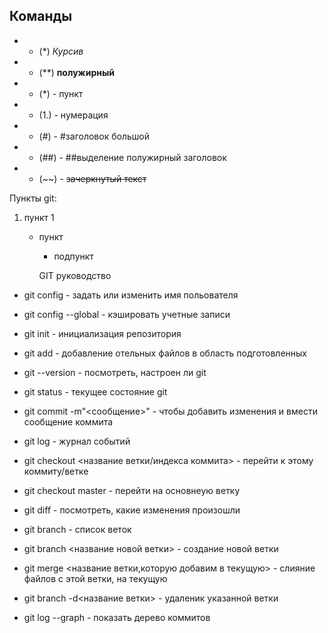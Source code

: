 

## Команды

*  - (*) *Курсив*

*  - (**) **полужирный**

*  - (*) - пункт

*  - (1.) - нумерация

*  - (#) -  #заголовок большой

*  - (##) - ##выделение полужирный заголовок

*  - (~~) - ~~зачеркнутый текст~~

Пункты git:


1. пункт 1

    + пункт 

      - подпункт

       GIT руководство

* git config - задать или изменить имя польователя

* git config --global - кэшировать учетные записи

* git init - инициализация репозитория

* git add - добавление отельных файлов в область подготовленных

* git --version - посмотреть, настроен ли git

* git status - текущее состояние git

* git commit -m"<сообщение>"  - чтобы добавить изменения и вмести сообщение коммита

* git log - журнал событий

* git checkout <название ветки/индекса коммита>  - перейти к этому коммиту/ветке

* git checkout master - перейти на основнеую ветку

* git diff - посмотреть, какие изменения произошли

* git branch - список веток

* git branch <название новой ветки> - создание новой ветки

* git merge <название ветки,которую добавим в текущую> - слияние файлов с этой ветки, на текущую

* git branch -d<название ветки> - удаленик указанной ветки

* git log --graph - показать дерево коммитов